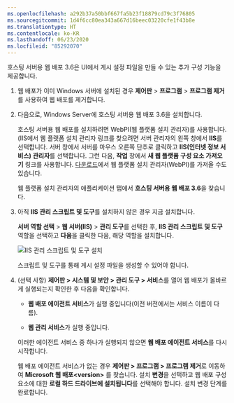 ```yaml
---
ms.openlocfilehash: a292b37a50bbf667fa5b23f18879cd79c3f76805
ms.sourcegitcommit: 1d4f6cc80ea343a667d16beec03220cfe1f43b8e
ms.translationtype: HT
ms.contentlocale: ko-KR
ms.lasthandoff: 06/23/2020
ms.locfileid: "85292070"
---
```

호스팅 서버용 웹 배포 3.6은 UI에서 게시 설정 파일을 만들 수 있는 추가 구성 기능을 제공합니다.

1. 웹 배포가 이미 Windows 서버에 설치된 경우 **제어판** > **프로그램** > **프로그램 제거**를 사용하여 웹 배포를 제거합니다.

2. 다음으로, Windows Server에 호스팅 서버용 웹 배포 3.6을 설치합니다.

    호스팅 서버용 웹 배포를 설치하려면 WebPI(웹 플랫폼 설치 관리자)를 사용합니다. (IIS에서 웹 플랫폼 설치 관리자 링크를 찾으려면 서버 관리자의 왼쪽 창에서 **IIS**를 선택합니다. 서버 창에서 서버를 마우스 오른쪽 단추로 클릭하고 **IIS(인터넷 정보 서비스) 관리자**를 선택합니다. 그런 다음, **작업** 창에서 **새 웹 플랫폼 구성 요소 가져오기** 링크를 사용합니다. [다운로드](https://www.microsoft.com/web/downloads/platform.aspx)에서 웹 플랫폼 설치 관리자(WebPI)를 가져올 수도 있습니다.

    웹 플랫폼 설치 관리자의 애플리케이션 탭에서 **호스팅 서버용 웹 배포 3.6**을 찾습니다.

3. 아직 **IIS 관리 스크립트 및 도구**를 설치하지 않은 경우 지금 설치합니다.

    **서버 역할 선택** > **웹 서버(IIS)**  > **관리 도구**를 선택한 후, **IIS 관리 스크립트 및 도구** 역할을 선택하고 **다음**을 클릭한 다음, 해당 역할을 설치합니다.

    ![IIS 관리 스크립트 및 도구 설치](../../deployment/media/tutorial-iis-management-scripts-and-tools.png)

    스크립트 및 도구를 통해 게시 설정 파일을 생성할 수 있어야 합니다.

4. (선택 사항) **제어판 > 시스템 및 보안 > 관리 도구 > 서비스**를 열어 웹 배포가 올바르게 실행되는지 확인한 후 다음을 확인합니다.

    * **웹 배포 에이전트 서비스**가 실행 중입니다(이전 버전에서는 서비스 이름이 다름).

    * **웹 관리 서비스**가 실행 중입니다.

    이러한 에이전트 서비스 중 하나가 실행되지 않으면 **웹 배포 에이전트 서비스**를 다시 시작합니다.

    웹 배포 에이전트 서비스가 없는 경우 **제어판 > 프로그램 > 프로그램 제거**로 이동하여 **Microsoft 웹 배포\<version>** 를 찾습니다. 설치 **변경**을 선택하고 웹 배포 구성 요소에 대한 **로컬 하드 드라이브에 설치됩니다**를 선택해야 합니다. 설치 변경 단계를 완료합니다.